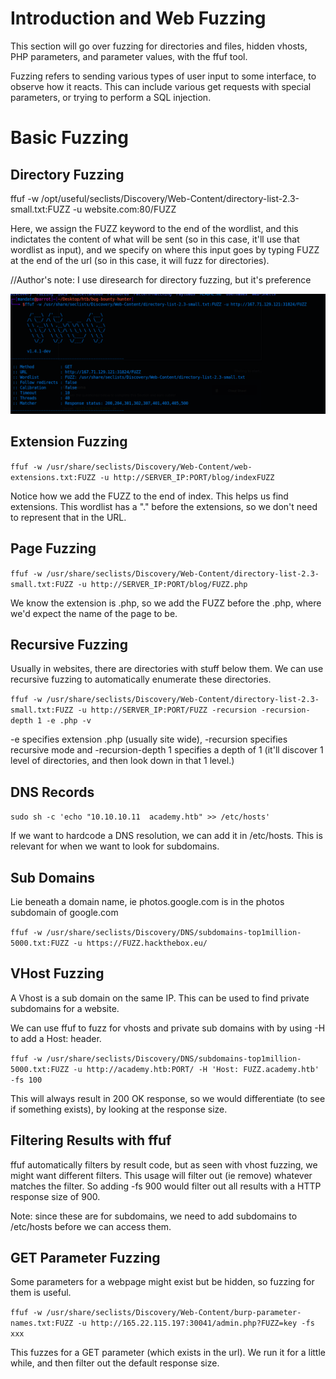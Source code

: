# Introduction and Web Fuzzing

This section will go over fuzzing for directories and files, hidden vhosts, PHP parameters, and parameter values, with the ffuf tool.

Fuzzing refers to sending various types of user input to some interface, to observe how it reacts. This can include various get requests with special parameters, or trying to perform a SQL injection.

# Basic Fuzzing

## Directory Fuzzing

ffuf -w /opt/useful/seclists/Discovery/Web-Content/directory-list-2.3-small.txt:FUZZ -u website.com:80/FUZZ

Here, we assign the FUZZ keyword to the end of the wordlist, and this indictates the content of what will be sent (so in this case, it'll use that wordlist as input), and we specify on where this input goes by typing FUZZ at the end of the url (so in this case, it will fuzz for directories).

//Author's note: I use diresearch for directory fuzzing, but it's preference

![ffuz fuzzing 1](ffuf-fuzzing-1.png)

## Extension Fuzzing

```ffuf -w /usr/share/seclists/Discovery/Web-Content/web-extensions.txt:FUZZ -u http://SERVER_IP:PORT/blog/indexFUZZ```

Notice how we add the FUZZ to the end of index. This helps us find extensions. This wordlist has a "." before the extensions, so we don't need to represent that in the URL.

## Page Fuzzing

```ffuf -w /usr/share/seclists/Discovery/Web-Content/directory-list-2.3-small.txt:FUZZ -u http://SERVER_IP:PORT/blog/FUZZ.php```

We know the extension is .php, so we add the FUZZ before the .php, where we'd expect the name of the page to be.

## Recursive Fuzzing

Usually in websites, there are directories with stuff below them. We can use recursive fuzzing to automatically enumerate these directories.

```ffuf -w /usr/share/seclists/Discovery/Web-Content/directory-list-2.3-small.txt:FUZZ -u http://SERVER_IP:PORT/FUZZ -recursion -recursion-depth 1 -e .php -v```

-e specifies extension .php (usually site wide), -recursion specifies recursive mode and -recursion-depth 1 specifies a depth of 1 (it'll discover 1 level of directories, and then look down in that 1 level.)

## DNS Records

```sudo sh -c 'echo "10.10.10.11  academy.htb" >> /etc/hosts'```

If we want to hardcode a DNS resolution, we can add it in /etc/hosts. This is relevant for when we want to look for subdomains.

## Sub Domains

Lie beneath a domain name, ie photos.google.com is in the photos subdomain of google.com

```ffuf -w /usr/share/seclists/Discovery/DNS/subdomains-top1million-5000.txt:FUZZ -u https://FUZZ.hackthebox.eu/```

## VHost Fuzzing

A Vhost is a sub domain  on the same IP. This can be used to find private subdomains for a website.

We can use ffuf to fuzz for vhosts and private sub domains with by using -H to add a Host: header.

```ffuf -w /usr/share/seclists/Discovery/DNS/subdomains-top1million-5000.txt:FUZZ -u http://academy.htb:PORT/ -H 'Host: FUZZ.academy.htb' -fs 100```

This will always result in 200 OK response, so we would differentiate (to see if something exists), by looking at the response size.

## Filtering Results with ffuf

ffuf automatically filters by result code, but as seen with vhost fuzzing, we might want different filters. This usage will filter out (ie remove) whatever matches the filter. So adding -fs 900 would filter out all results with a HTTP response size of 900. 

Note: since these are for subdomains, we need to add subdomains to /etc/hosts before we can access them.

## GET Parameter Fuzzing

Some parameters for a webpage might exist but be hidden, so fuzzing for them is useful.

```ffuf -w /usr/share/seclists/Discovery/Web-Content/burp-parameter-names.txt:FUZZ -u http://165.22.115.197:30041/admin.php?FUZZ=key -fs xxx```

This fuzzes for a GET parameter (which exists in the url). We run it for a little while, and then filter out the default response size.




